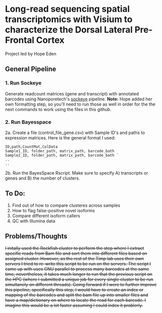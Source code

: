 # Long-read sequencing spatial transcriptomics with Visium to characterize the Dorsal Lateral Pre-Frontal Cortex
Project led by Hope Eden 

## General Pipeline
### 1. Run Sockeye
  Generate readcount matrices (gene and transcript) with annotated barcodes using Nanoporetech's [sockeye](https://github.com/nanoporetech/sockeye) pipeline. **Note:** Hope added her own formatting step, so you'll need to run those as well in order for the the next commands to work using the files in this github.
### 2. Run Bayesspace 
  2a. Create a file (control_file_gene.csv) with Sample ID's and paths to expression matrices. Here is the general format I used:
 
  ```
  ID,path,CountMat,ColData
  Sample1_ID, folder_path, matrix_path, barcode_bath
  Sample2_ID, folder_path, matrix_path, barcode_bath ` 
  ..
  ..
```
2b. Run the BayesSpace Rscript. Make sure to specify A) transcripts or genes and B) the number of clusters.  


## To Do:
1. Find out of how to compare clusteres across samples
2. How to flag false-positive novel isoforms
3. Compare different isoform callers
4. QC with Illumina data

## Problems/Thoughts
~~I initally used the Rockfish cluster to perform the step where I extract specific reads from Bam file and sort them into different files based on assigned cluster. 
However, as the rest of the Timp lab uses their own servers I tried to re-write this script to be run on the servers. The script I came up with uses GNU parallel to 
process many barcodes at the same time, nevertheless, it takes much longer to run that the previous script on the HPC (where I submitted a unique job for every single cluster 
to be run simultanely on different threads). Going forward if I were to further improve this pipeline, specifically this step, I would have to create an index or 
mapping of the barcodes and split the bam file up into smaller files and have a map/dictionary on where to locate the read for each barcode. I imagine this would be a lot faster 
assuming I could index it problerly.~~
